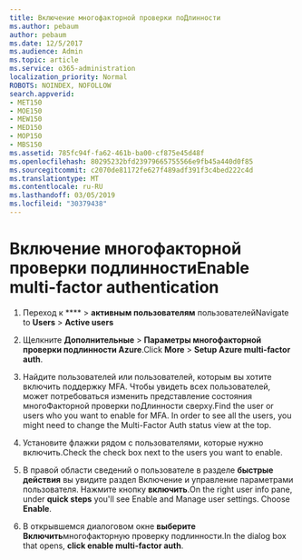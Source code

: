 ```yaml
---
title: Включение многофакторной проверки поДлинности
ms.author: pebaum
author: pebaum
ms.date: 12/5/2017
ms.audience: Admin
ms.topic: article
ms.service: o365-administration
localization_priority: Normal
ROBOTS: NOINDEX, NOFOLLOW
search.appverid:
- MET150
- MOE150
- MEW150
- MED150
- MOP150
- MBS150
ms.assetid: 785fc94f-fa62-461b-ba00-cf875e45d48f
ms.openlocfilehash: 80295232bfd23979665755566e9fb45a440d0f85
ms.sourcegitcommit: c2070de81172fe627f489adf391f3c4bed222c4d
ms.translationtype: MT
ms.contentlocale: ru-RU
ms.lasthandoff: 03/05/2019
ms.locfileid: "30379438"
---
```

# <a name="enable-multi-factor-authentication"></a><span data-ttu-id="2e1c7-102">Включение многофакторной проверки подлинности</span><span class="sxs-lookup"><span data-stu-id="2e1c7-102">Enable multi-factor authentication</span></span>

1. <span data-ttu-id="2e1c7-103">Переход к \*\*\*\* \> **активным пользователям** пользователей</span><span class="sxs-lookup"><span data-stu-id="2e1c7-103">Navigate to **Users** \> **Active users**</span></span>
    
2. <span data-ttu-id="2e1c7-104">Щелкните **Дополнительные** \> **Параметры многофакторной проверки подлинности Azure**.</span><span class="sxs-lookup"><span data-stu-id="2e1c7-104">Click **More** \> **Setup Azure multi-factor auth**.</span></span> 
    
3. <span data-ttu-id="2e1c7-p101">Найдите пользователей или пользователей, которым вы хотите включить поддержку MFA. Чтобы увидеть всех пользователей, может потребоваться изменить представление состояния многоФакторной проверки поДлинности сверху.</span><span class="sxs-lookup"><span data-stu-id="2e1c7-p101">Find the user or users who you want to enable for MFA. In order to see all the users, you might need to change the Multi-Factor Auth status view at the top.</span></span>
    
4. <span data-ttu-id="2e1c7-107">Установите флажки рядом с пользователями, которые нужно включить.</span><span class="sxs-lookup"><span data-stu-id="2e1c7-107">Check the check box next to the users you want to enable.</span></span>
    
5.  <span data-ttu-id="2e1c7-p102">В правой области сведений о пользователе в разделе **быстрые действия** вы увидите раздел Включение и управление параметрами пользователя. Нажмите кнопку **включить**.</span><span class="sxs-lookup"><span data-stu-id="2e1c7-p102">On the right user info pane, under **quick steps** you'll see Enable and Manage user settings. Choose **Enable**.</span></span> 
    
6. <span data-ttu-id="2e1c7-110">В открывшемся диалоговом окне **выберите Включить**многофакторную проверку подлинности.</span><span class="sxs-lookup"><span data-stu-id="2e1c7-110">In the dialog box that opens, **click enable multi-factor auth**.</span></span> 
    

